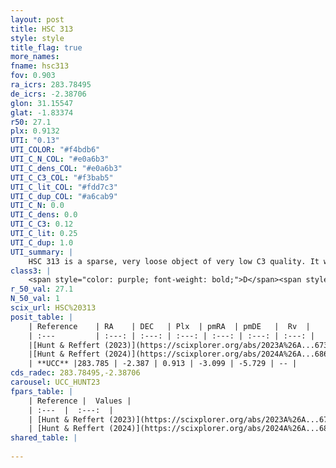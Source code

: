 ```yaml
---
layout: post
title: HSC 313
style: style
title_flag: true
more_names: 
fname: hsc313
fov: 0.903
ra_icrs: 283.78495
de_icrs: -2.38706
glon: 31.15547
glat: -1.83374
r50: 27.1
plx: 0.9132
UTI: "0.13"
UTI_COLOR: "#f4bdb6"
UTI_C_N_COL: "#e0a6b3"
UTI_C_dens_COL: "#e0a6b3"
UTI_C_C3_COL: "#f3bab5"
UTI_C_lit_COL: "#fdd7c3"
UTI_C_dup_COL: "#a6cab9"
UTI_C_N: 0.0
UTI_C_dens: 0.0
UTI_C_C3: 0.12
UTI_C_lit: 0.25
UTI_C_dup: 1.0
UTI_summary: |
    HSC 313 is a sparse, very loose object of very low C3 quality. It was recently reported in the literature.<br><br><span style="color: #99180f; font-weight: bold;">Warning: </span>contains less than 25 stars with <i>P>0.5</i> estimated.
class3: |
    <span style="color: purple; font-weight: bold;">D</span><span style="color: red; font-weight: bold;">C</span>
r_50_val: 27.1
N_50_val: 1
scix_url: HSC%20313
posit_table: |
    | Reference    | RA    | DEC   | Plx  | pmRA  | pmDE   |  Rv  |
    | :---         | :---: | :---: | :---: | :---: | :---: | :---: |
    |[Hunt & Reffert (2023)](https://scixplorer.org/abs/2023A%26A...673A.114H) | 283.688 | -2.407 | 0.925 | -3.121 | -5.749 | -- |
    |[Hunt & Reffert (2024)](https://scixplorer.org/abs/2024A%26A...686A..42H) | 283.688 | -2.407 | 0.925 | -3.121 | -5.749 | -- |
    | **UCC** |283.785 | -2.387 | 0.913 | -3.099 | -5.729 | -- | 
cds_radec: 283.78495,-2.38706
carousel: UCC_HUNT23
fpars_table: |
    | Reference |  Values |
    | :---  |  :---:  |
    | [Hunt & Reffert (2023)](https://scixplorer.org/abs/2023A%26A...673A.114H) | `AV50=6.339, diffAV50=1.283, MOD50=10.49, logAge50=9.631` |
    | [Hunt & Reffert (2024)](https://scixplorer.org/abs/2024A%26A...686A..42H) | `MassJ=16362.6` |
shared_table: |
    
---
```

